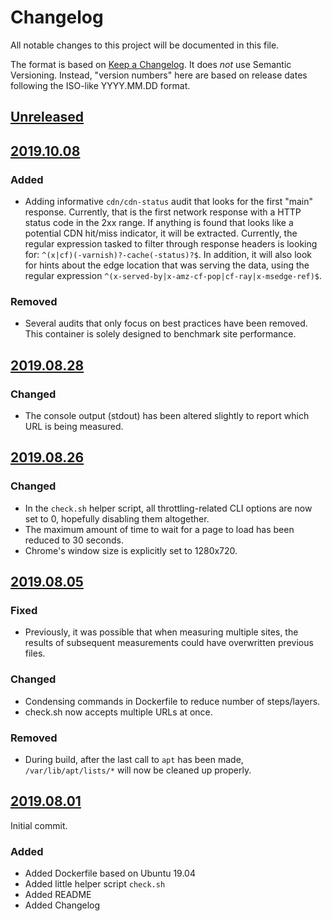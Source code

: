 # Changelog
All notable changes to this project will be documented in this file.

The format is based on [Keep a Changelog](https://keepachangelog.com/en/1.0.0/).
It does *not* use Semantic Versioning. Instead, "version numbers" here are based on
release dates following the ISO-like YYYY.MM.DD format.

## [Unreleased]

## [2019.10.08]
### Added
- Adding informative `cdn/cdn-status` audit that looks for the first "main" response. Currently,
  that is the first network response with a HTTP status code in the 2xx range. If anything is found
  that looks like a potential CDN hit/miss indicator, it will be extracted. Currently, the regular
  expression tasked to filter through response headers is looking for:
  `^(x|cf)(-varnish)?-cache(-status)?$`.
  In addition, it will also look for hints about the edge location that was serving the data, using
  the regular expression `^(x-served-by|x-amz-cf-pop|cf-ray|x-msedge-ref)$`.

### Removed
- Several audits that only focus on best practices have been removed. This container is solely
  designed to benchmark site performance.

## [2019.08.28]
### Changed
- The console output (stdout) has been altered slightly to report which URL is being measured.

## [2019.08.26]
### Changed
- In the `check.sh` helper script, all throttling-related CLI options are now set to 0,
  hopefully disabling them altogether.
- The maximum amount of time to wait for a page to load has been reduced to 30 seconds.
- Chrome's window size is explicitly set to 1280x720. 

## [2019.08.05]
### Fixed
- Previously, it was possible that when measuring multiple sites, the results of subsequent
  measurements could have overwritten previous files.

### Changed
- Condensing commands in Dockerfile to reduce number of steps/layers.
- check.sh now accepts multiple URLs at once.

### Removed
- During build, after the last call to `apt` has been made, `/var/lib/apt/lists/*` will now be
  cleaned up properly.

## [2019.08.01]
Initial commit.
### Added
- Added Dockerfile based on Ubuntu 19.04
- Added little helper script `check.sh`
- Added README
- Added Changelog

[Unreleased]: https://github.com/MrManny/lighthouse/compare/master...develop
[2019.10.08]: https://github.com/MrManny/lighthouse/compare/2019.08.28...2019.10.08
[2019.08.28]: https://github.com/MrManny/lighthouse/compare/2019.08.26...2019.08.28
[2019.08.26]: https://github.com/MrManny/lighthouse/compare/2019.08.05...2019.08.26
[2019.08.05]: https://github.com/MrManny/lighthouse/compare/2019.08.01...2019.08.05
[2019.08.01]: https://github.com/MrManny/lighthouse/releases/tag/2019.08.01
